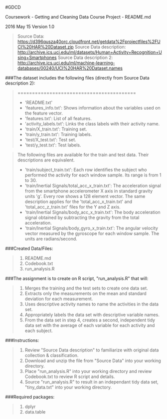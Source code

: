 #GDCD

Coursework - Getting and Cleaning Data Course Project - README.md

2016 May 15  Version 1.0 

>Source Data: https://d396qusza40orc.cloudfront.net/getdata%2Fprojectfiles%2FUCI%20HAR%20Dataset.zip
>Source Data description: http://archive.ics.uci.edu/ml/datasets/Human+Activity+Recognition+Using+Smartphones
>Source Data description 2: http://archive.ics.uci.edu/ml/machine-learning-databases/00240/UCI%20HAR%20Dataset.names

###The dataset includes the following files (directly from Source Data description 2):
>=========================================
>- 'README.txt'
>- 'features_info.txt': Shows information about the variables used on the feature vector.
>- 'features.txt': List of all features.
>- 'activity_labels.txt': Links the class labels with their activity name.
>- 'train/X_train.txt': Training set.
>- 'train/y_train.txt': Training labels.
>- 'test/X_test.txt': Test set.
>- 'test/y_test.txt': Test labels.

>The following files are available for the train and test data. Their descriptions are equivalent. 
>- 'train/subject_train.txt': Each row identifies the subject who performed the activity for each window sample. Its range is from 1 to 30. 
>- 'train/Inertial Signals/total_acc_x_train.txt': The acceleration signal from the smartphone accelerometer X axis in standard gravity units 'g'. Every row shows a 128 element vector. The same description applies for the 'total_acc_x_train.txt' and 'total_acc_z_train.txt' files for the Y and Z axis. 
>- 'train/Inertial Signals/body_acc_x_train.txt': The body acceleration signal obtained by subtracting the gravity from the total acceleration. 
>- 'train/Inertial Signals/body_gyro_x_train.txt': The angular velocity vector measured by the gyroscope for each window sample. The units are radians/second. 


###Created Data/Files:
>1. README.md
>2. Codebook.txt
>3. run_analysis.R

###The assignment is to create on R script, "run_analysis.R" that will:
>1. Merges the training and the test sets to create one data set.
>2. Extracts only the measurements on the mean and standard deviation for each measurement.
>3. Uses descriptive activity names to name the activities in the data set.
>4. Appropriately labels the data set with descriptive variable names.
>5. From the data set in step 4, creates a second, independent tidy data set with the average of each variable for each activity and each subject.

###Instructions:
>1. Review "Source Data description" to familiarize with original data collection & classification.
>2. Download and unzip the file from "Source Data" into your working directory.
>3. Place "run_analysis.R" into your working directory and review Codebook.txt to review R script and details.
>4. Source "run_analysis.R" to result in an independant tidy data set, "tiny_data.txt" into your working directory.

###Required packages:
>1. dplyr
>2. data.table
